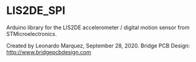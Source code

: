 # LIS2DE_SPI
Arduino library for the LIS2DE accelerometer / digital motion sensor from STMicroelectronics.

Created by Leonardo Marquez, September 28, 2020.
Bridge PCB Design: http://www.bridgepcbdesign.com
